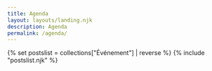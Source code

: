 ```yaml
---
title: Agenda
layout: layouts/landing.njk
description: Agenda
permalink: /agenda/
---
```


{% set postslist = collections["Événement"] | reverse %}
{% include "postslist.njk" %}
